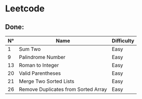 # Leetcode

## Done:

| N°  | Name                                | Difficulty   |
|-----|-------------------------------------|--------------|
| 1   | Sum Two                             | Easy         |
| 9   | Palindrome Number                   | Easy         |
| 13  | Roman to Integer                    | Easy         |
| 20  | Valid Parentheses                   | Easy         |
| 21  | Merge Two Sorted Lists              | Easy         |
| 26  | Remove Duplicates from Sorted Array | Easy         |